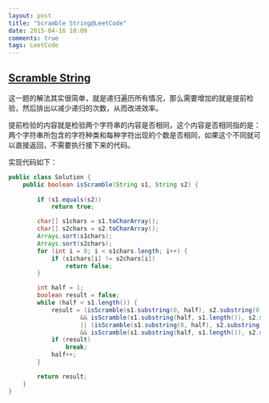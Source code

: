 ```yaml
---
layout: post
title: "Scramble String@LeetCode"
date: 2015-04-16 10:09
comments: true
tags: LeetCode
---
```

## [Scramble String](https://leetcode.com/problems/scramble-string/)

<!-- more -->

这一题的解法其实很简单，就是递归遍历所有情况，那么需要增加的就是提前检验，然后排出以减少递归的次数，从而改进效率。

提前检验的内容就是检验两个字符串的内容是否相同，这个内容是否相同指的是：两个字符串所包含的字符种类和每种字符出现的个数是否相同，如果这个不同就可以直接返回，不需要执行接下来的代码。

实现代码如下：

``` java
public class Solution {
    public boolean isScramble(String s1, String s2) {
        
        if (s1.equals(s2))
            return true;

        char[] s1chars = s1.toCharArray();
        char[] s2chars = s2.toCharArray();
        Arrays.sort(s1chars);
        Arrays.sort(s2chars);
        for (int i = 0; i < s1chars.length; i++) {
            if (s1chars[i] != s2chars[i])
                return false;
        }

        int half = 1;
        boolean result = false;
        while (half < s1.length()) {
            result = (isScramble(s1.substring(0, half), s2.substring(0, half))
                    && isScramble(s1.substring(half, s1.length()), s2.substring(half, s2.length())))
                    || (isScramble(s1.substring(0, half), s2.substring(s2.length() - half, s2.length()))
                    && isScramble(s1.substring(half, s1.length()), s2.substring(0, s2.length() - half)));
            if (result)
                break;
            half++;
        }

        return result;
    }
}
```